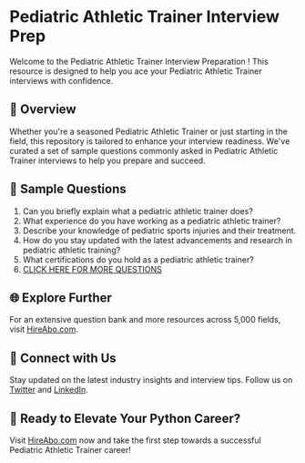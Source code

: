 # Pediatric Athletic Trainer Interview Prep

Welcome to the Pediatric Athletic Trainer Interview Preparation ! This resource is designed to help you ace your Pediatric Athletic Trainer interviews with confidence.

## 🚀 Overview

Whether you're a seasoned Pediatric Athletic Trainer or just starting in the field, this repository is tailored to enhance your interview readiness. We've curated a set of sample questions commonly asked in Pediatric Athletic Trainer interviews to help you prepare and succeed.

## 📝 Sample Questions

1. Can you briefly explain what a pediatric athletic trainer does?
2. What experience do you have working as a pediatric athletic trainer?
3. Describe your knowledge of pediatric sports injuries and their treatment.
4. How do you stay updated with the latest advancements and research in pediatric athletic training?
5. What certifications do you hold as a pediatric athletic trainer?
6. [CLICK HERE FOR MORE QUESTIONS](https://hireabo.com/job/15_3_9/Pediatric%20Athletic%20Trainer)

## 🌐 Explore Further

For an extensive question bank and more resources across 5,000 fields, visit [HireAbo.com](https://www.hireabo.com).

## 📱 Connect with Us

Stay updated on the latest industry insights and interview tips. Follow us on [Twitter](https://twitter.com/hireabo) and [LinkedIn](https://www.linkedin.com/in/hire-abo-3609972a8/).

## 🚀 Ready to Elevate Your Python Career?

Visit [HireAbo.com](https://www.hireabo.com) now and take the first step towards a successful Pediatric Athletic Trainer career!